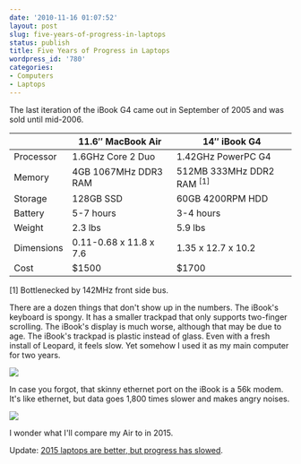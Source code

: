 ```yaml
---
date: '2010-11-16 01:07:52'
layout: post
slug: five-years-of-progress-in-laptops
status: publish
title: Five Years of Progress in Laptops
wordpress_id: '780'
categories:
- Computers
- Laptops
---
```


The last iteration of the iBook G4 came out in September of 2005 and was sold until mid-2006. 

<table>
  <thead>
    <th></th>
    <th>11.6″ MacBook Air</th>
    <th>14″ iBook G4</th>
  </thead>
  <tbody>
    <tr>
      <td>Processor</td>
      <td>1.6GHz Core 2 Duo</td>
      <td>1.42GHz PowerPC G4</td>
    </tr>
    <tr>
      <td>Memory</td>
      <td>4GB 1067MHz DDR3 RAM</td>
      <td>512MB 333MHz DDR2 RAM <sup>[1]</sup></td>
    </tr>
    <tr>
      <td>Storage</td>
      <td>128GB SSD</td>
      <td>60GB 4200RPM HDD</td>
    </tr>
    <tr>
      <td>Battery</td>
      <td>5-7 hours</td>
      <td>3-4 hours</td>
    </tr>
    <tr>
      <td>Weight</td>
      <td>2.3 lbs</td>
      <td>5.9 lbs</td>
    </tr>
    <tr>
      <td>Dimensions</td>
      <td>0.11-0.68 x 11.8 x 7.6</td>
      <td>1.35 x 12.7 x 10.2</td>
    </tr>
    <tr>
      <td>Cost</td>
      <td>$1500</td>
      <td>$1700</td>
    </tr>
  </tbody>
</table>


\[1\] Bottlenecked by 142MHz front side bus.

There are a dozen things that don't show up in the numbers. The iBook's keyboard is spongy. It has a smaller trackpad that only supports two-finger scrolling. The iBook's display is much worse, although that may be due to age. The iBook's trackpad is plastic instead of glass. Even with a fresh install of Leopard, it feels slow. Yet somehow I used it as my main computer for two years.

[![](/images/air_ibook2-500x332.jpg)](/images/air_ibook2.jpg)

In case you forgot, that skinny ethernet port on the iBook is a 56k modem. It's like ethernet, but data goes 1,800 times slower and makes angry noises.

[![](/images/air_ibook-500x250.jpg)](/images/air_ibook.jpg)

I wonder what I'll compare my Air to in 2015.

Update: <a href="{% post_url 2015-01-03-ten-years-of-progress-in-laptops %}">2015 laptops are better, but progress has slowed</a>.
